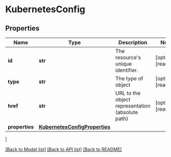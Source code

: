 # KubernetesConfig

## Properties
| Name | Type | Description | Notes |
------------ | ------------- | ------------- | -------------
| **id** | **str** | The resource&#39;s unique identifier. | [optional] [readonly] 
**type** | **str** | The type of object | [optional] [readonly] 
**href** | **str** | URL to the object representation (absolute path) | [optional] [readonly] 
**properties** | [**KubernetesConfigProperties**](KubernetesConfigProperties.md) |  | 
 |

[[Back to Model list]](../README.md#documentation-for-models) [[Back to API list]](../README.md#documentation-for-api-endpoints) [[Back to README]](../README.md)


